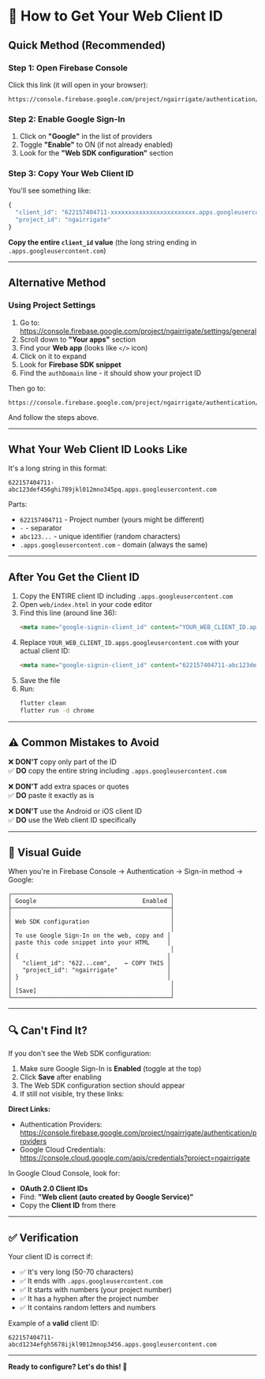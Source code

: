 # 🔑 How to Get Your Web Client ID

## Quick Method (Recommended)

### Step 1: Open Firebase Console
Click this link (it will open in your browser):
```
https://console.firebase.google.com/project/ngairrigate/authentication/providers
```

### Step 2: Enable Google Sign-In
1. Click on **"Google"** in the list of providers
2. Toggle **"Enable"** to ON (if not already enabled)
3. Look for the **"Web SDK configuration"** section

### Step 3: Copy Your Web Client ID
You'll see something like:
```javascript
{
  "client_id": "622157404711-xxxxxxxxxxxxxxxxxxxxxxxx.apps.googleusercontent.com",
  "project_id": "ngairrigate"
}
```

**Copy the entire `client_id` value** (the long string ending in `.apps.googleusercontent.com`)

---

## Alternative Method

### Using Project Settings

1. Go to: https://console.firebase.google.com/project/ngairrigate/settings/general
2. Scroll down to **"Your apps"** section
3. Find your **Web app** (looks like `</>` icon)
4. Click on it to expand
5. Look for **Firebase SDK snippet**
6. Find the `authDomain` line - it should show your project ID

Then go to:
```
https://console.firebase.google.com/project/ngairrigate/authentication/providers
```

And follow the steps above.

---

## What Your Web Client ID Looks Like

It's a long string in this format:
```
622157404711-abc123def456ghi789jkl012mno345pq.apps.googleusercontent.com
```

Parts:
- `622157404711` - Project number (yours might be different)
- `-` - separator
- `abc123...` - unique identifier (random characters)
- `.apps.googleusercontent.com` - domain (always the same)

---

## After You Get the Client ID

1. Copy the ENTIRE client ID including `.apps.googleusercontent.com`
2. Open `web/index.html` in your code editor
3. Find this line (around line 36):
   ```html
   <meta name="google-signin-client_id" content="YOUR_WEB_CLIENT_ID.apps.googleusercontent.com">
   ```
4. Replace `YOUR_WEB_CLIENT_ID.apps.googleusercontent.com` with your actual client ID:
   ```html
   <meta name="google-signin-client_id" content="622157404711-abc123def456.apps.googleusercontent.com">
   ```
5. Save the file
6. Run:
   ```bash
   flutter clean
   flutter run -d chrome
   ```

---

## ⚠️ Common Mistakes to Avoid

❌ **DON'T** copy only part of the ID  
✅ **DO** copy the entire string including `.apps.googleusercontent.com`

❌ **DON'T** add extra spaces or quotes  
✅ **DO** paste it exactly as is

❌ **DON'T** use the Android or iOS client ID  
✅ **DO** use the Web client ID specifically

---

## 🎯 Visual Guide

When you're in Firebase Console → Authentication → Sign-in method → Google:

```
┌─────────────────────────────────────────────┐
│ Google                              Enabled │
├─────────────────────────────────────────────┤
│                                             │
│ Web SDK configuration                       │
│                                             │
│ To use Google Sign-In on the web, copy and │
│ paste this code snippet into your HTML     │
│                                             │
│ {                                          │
│   "client_id": "622...com",    ← COPY THIS │
│   "project_id": "ngairrigate"              │
│ }                                          │
│                                             │
│ [Save]                                      │
└─────────────────────────────────────────────┘
```

---

## 🔍 Can't Find It?

If you don't see the Web SDK configuration:

1. Make sure Google Sign-In is **Enabled** (toggle at the top)
2. Click **Save** after enabling
3. The Web SDK configuration section should appear
4. If still not visible, try these links:

**Direct Links:**
- Authentication Providers: https://console.firebase.google.com/project/ngairrigate/authentication/providers
- Google Cloud Credentials: https://console.cloud.google.com/apis/credentials?project=ngairrigate

In Google Cloud Console, look for:
- **OAuth 2.0 Client IDs**
- Find: **"Web client (auto created by Google Service)"**
- Copy the **Client ID** from there

---

## ✅ Verification

Your client ID is correct if:
- ✅ It's very long (50-70 characters)
- ✅ It ends with `.apps.googleusercontent.com`
- ✅ It starts with numbers (your project number)
- ✅ It has a hyphen after the project number
- ✅ It contains random letters and numbers

Example of a **valid** client ID:
```
622157404711-abcd1234efgh5678ijkl9012mnop3456.apps.googleusercontent.com
```

---

**Ready to configure? Let's do this! 🚀**

